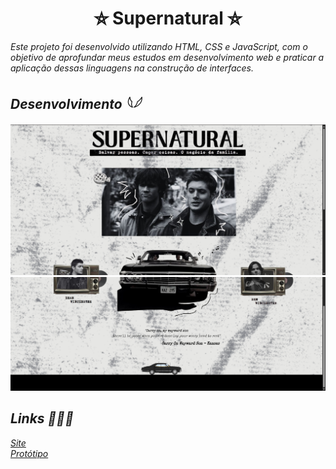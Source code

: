 <h1 align="center">⛦ Supernatural ⛦</h1>

<i> Este projeto foi desenvolvido utilizando HTML, CSS e JavaScript, com o objetivo de aprofundar meus estudos em desenvolvimento web e praticar a aplicação dessas linguagens na construção de interfaces.

## Desenvolvimento 𓆩𓆪

![print inicio](static/assets/printsupernatural.png)
![print fim](static/assets/printsuperr.png)

## Links ٠࣪⭑

[Site](https://supernatural.onrender.com/) <br>
[Protótipo](https://www.canva.com/design/DAGva2h92rY/DuxS-n1Rz2pDB4uLjklPjQ/edit)
